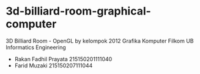 # 3d-billiard-room-graphical-computer
3D Billiard Room - OpenGL by kelompok 2012 Grafika Komputer Filkom UB
Informatics Engineering

- Rakan Fadhil Prayata 215150201111040
- Farid Muzaki 215150207111044
